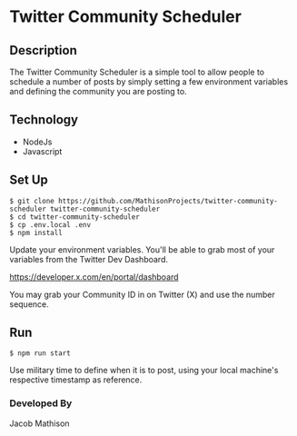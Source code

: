 # Twitter Community Scheduler

## Description
The Twitter Community Scheduler is a simple tool to allow people to schedule a number of posts by simply setting a few environment variables and defining the community you are posting to.

## Technology
- NodeJs
- Javascript

## Set Up

```
$ git clone https://github.com/MathisonProjects/twitter-community-scheduler twitter-community-scheduler
$ cd twitter-community-scheduler
$ cp .env.local .env
$ npm install
```

Update your environment variables. You'll be able to grab most of your variables from the Twitter Dev Dashboard.

https://developer.x.com/en/portal/dashboard

You may grab your Community ID in on Twitter (X) and use the number sequence.

## Run

```
$ npm run start
```

Use military time to define when it is to post, using your local machine's respective timestamp as reference.

### Developed By

Jacob Mathison
